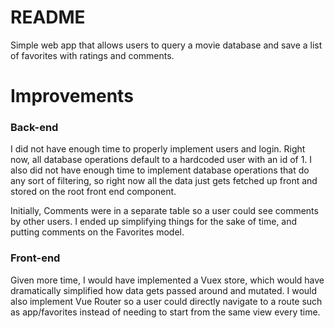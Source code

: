 # README

Simple web app that allows users to query a movie database and save a list of favorites with ratings and comments.

# Improvements

### Back-end

I did not have enough time to properly implement users and login. Right now, all database operations default to a hardcoded user with an id of 1. I also did not have enough time to implement database operations that do any sort of filtering, so right now all the data just gets fetched up front and stored on the root front end component.

Initially, Comments were in a separate table so a user could see comments by other users. I ended up simplifying things for the sake of time, and putting comments on the Favorites model.  

### Front-end

Given more time, I would have implemented a Vuex store, which would have dramatically simplified how data gets passed around and mutated. I would also implement Vue Router so a user could directly navigate to a route such as app/favorites instead of needing to start from the same view every time. 
